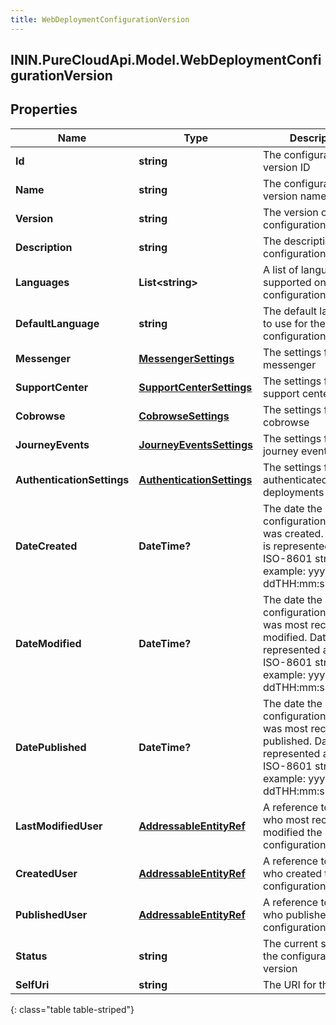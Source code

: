 ```yaml
---
title: WebDeploymentConfigurationVersion
---
```

## ININ.PureCloudApi.Model.WebDeploymentConfigurationVersion

## Properties

|Name | Type | Description | Notes|
|------------ | ------------- | ------------- | -------------|
| **Id** | **string** | The configuration version ID | [optional] |
| **Name** | **string** | The configuration version name | |
| **Version** | **string** | The version of the configuration | [optional] |
| **Description** | **string** | The description of the configuration | [optional] |
| **Languages** | **List&lt;string&gt;** | A list of languages supported on the configuration | [optional] |
| **DefaultLanguage** | **string** | The default language to use for the configuration | [optional] |
| **Messenger** | [**MessengerSettings**](MessengerSettings.html) | The settings for messenger | [optional] |
| **SupportCenter** | [**SupportCenterSettings**](SupportCenterSettings.html) | The settings for support center | [optional] |
| **Cobrowse** | [**CobrowseSettings**](CobrowseSettings.html) | The settings for cobrowse | [optional] |
| **JourneyEvents** | [**JourneyEventsSettings**](JourneyEventsSettings.html) | The settings for journey events | [optional] |
| **AuthenticationSettings** | [**AuthenticationSettings**](AuthenticationSettings.html) | The settings for authenticated deployments | [optional] |
| **DateCreated** | **DateTime?** | The date the configuration version was created. Date time is represented as an ISO-8601 string. For example: yyyy-MM-ddTHH:mm:ss[.mmm]Z | [optional] |
| **DateModified** | **DateTime?** | The date the configuration version was most recently modified. Date time is represented as an ISO-8601 string. For example: yyyy-MM-ddTHH:mm:ss[.mmm]Z | [optional] |
| **DatePublished** | **DateTime?** | The date the configuration version was most recently published. Date time is represented as an ISO-8601 string. For example: yyyy-MM-ddTHH:mm:ss[.mmm]Z | [optional] |
| **LastModifiedUser** | [**AddressableEntityRef**](AddressableEntityRef.html) | A reference to the user who most recently modified the configuration version | [optional] |
| **CreatedUser** | [**AddressableEntityRef**](AddressableEntityRef.html) | A reference to the user who created the configuration version | [optional] |
| **PublishedUser** | [**AddressableEntityRef**](AddressableEntityRef.html) | A reference to the user who published the configuration version | [optional] |
| **Status** | **string** | The current status of the configuration version | [optional] |
| **SelfUri** | **string** | The URI for this object | [optional] |
{: class="table table-striped"}


